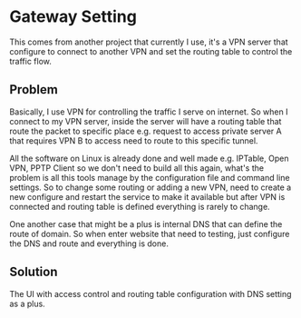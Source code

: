 # Gateway Setting

This comes from another project that currently I use, it's a VPN server that configure to connect to another VPN and 
set the routing table to control the traffic flow.

## Problem
Basically, I use VPN for controlling the traffic I serve on internet. So when I connect to my VPN server, inside the server 
will have a routing table that route the packet to specific place e.g. request to access private server A that requires
VPN B to access need to route to this specific tunnel.

All the software on Linux is already done and well made e.g. IPTable, Open VPN, PPTP Client so we don't need to build all
this again, what's the problem is all this tools manage by the configuration file and command line settings. So to change
some routing or adding a new VPN, need to create a new configure and restart the service to make it available but after
VPN is connected and routing table is defined everything is rarely to change.

One another case that might be a plus is internal DNS that can define the route of domain. So when enter website that need
to testing, just configure the DNS and route and everything is done.

## Solution
The UI with access control and routing table configuration with DNS setting as a plus.
